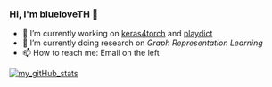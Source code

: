 ### Hi, I'm blueloveTH 👋

- 🔭 I’m currently working on [keras4torch](https://github.com/blueloveTH/keras4torch) and [playdict](https://github.com/blueloveTH/playdict)
- 🌱 I’m currently doing research on *Graph Representation Learning*
- 📫 How to reach me: Email on the left

[![my_gitHub_stats](https://github-readme-stats.vercel.app/api?username=blueloveTH)]()
